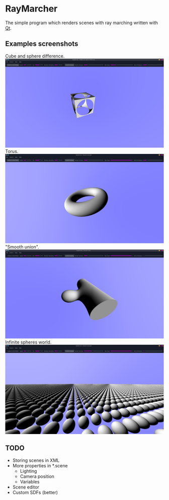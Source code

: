 # RayMarcher
The simple program which renders scenes with ray marching written with [Qt](https://www.qt.io).
## Examples screenshots
Cube and sphere difference.
![1](screenshots/cube_sphere_diff.png)
Torus.
![2](screenshots/torus.png)
"Smooth union".
![3](screenshots/smooth.png)
Infinite spheres world.
![4](screenshots/inf.png)
## TODO
 - Storing scenes in XML
 - More properties in *.scene
    - Lighting
    - Camera position
    - Variables
 - Scene editor
 - Custom SDFs (better)
